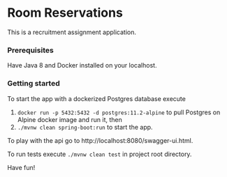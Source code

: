# Room Reservations

This is a recruitment assignment application.


### Prerequisites
Have Java 8 and Docker installed on your localhost.

### Getting started
To start the app with a dockerized Postgres database execute

1. `docker run -p 5432:5432 -d postgres:11.2-alpine` to pull Postgres on Alpine docker image and run it, then
2. `./mvnw clean spring-boot:run` to start the app.

To play with the api go to http://localhost:8080/swagger-ui.html.

To run tests execute `./mvnw clean test` in project root directory.

Have fun!

